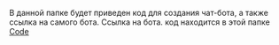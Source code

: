 В данной папке будет приведен код для создания чат-бота, а также ссылка на самого бота.
Ссылка на бота.
код находится в этой папке [Code](djfdjdgkdjf)
